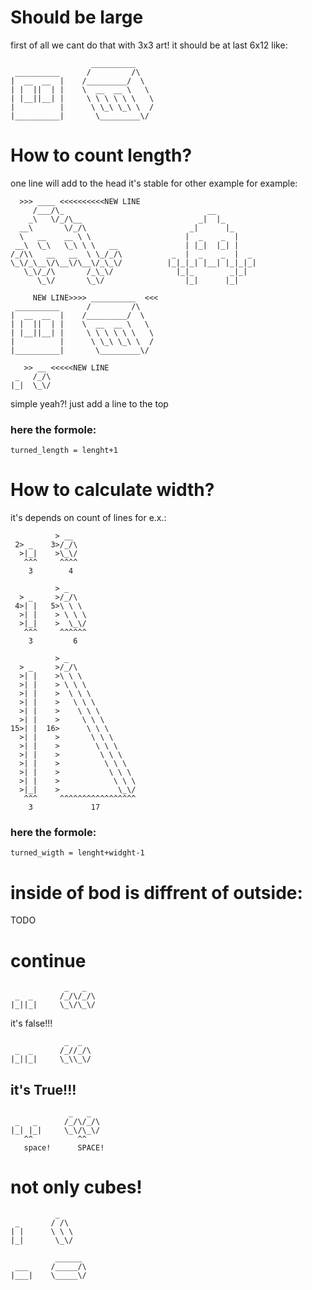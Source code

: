 # Should be large
first of all we cant do that with 3x3 art! it should be at last 6x12
like:
```
                  __________ 
 __________      /         /\  
|  __  __  |    /_________/  \ 
| |  ||  | |    \  __  __ \   \
| |__||__| |     \ \ \ \ \ \   \
|          |      \ \_\ \_\ \  / 
|__________|       \_________\/  
```

# How to count length?
one line will add to the head it's stable for other example for example:
```Invader
  >>> ____ <<<<<<<<<<NEW LINE
     /___/\_                                __
    _\   \/_/\__                          _|  |_
  __\       \/_/\                       _|      |_
  \   __    __ \ \                     |  _    _  |
 __\  \_\   \_\ \ \   __               | |_|  |_| |
/_/\\   __   __  \ \_/_/\           _  |  _    _  |  _
\_\/_\__\/\__\/\__\/_\_\/          |_|_|_| |__| |_|_|_|
   \_\/_/\       /_\_\/              |_|_        _|_|
      \_\/       \_\/                  |_|      |_|
```
```
     NEW LINE>>>> __________  <<<
 __________      /         /\  
|  __  __  |    /_________/  \ 
| |  ||  | |    \  __  __ \   \
| |__||__| |     \ \ \ \ \ \   \
|          |      \ \_\ \_\ \  / 
|__________|       \_________\/  
```
```
   >> __ <<<<<NEW LINE
 _   /_/\
|_|  \_\/
```
simple yeah?! just add a line to the top

### here the formole:
`turned_length = lenght+1`

# How to calculate width?
it's depends on count of lines for e.x.:
```
          > __
 2> _    3>/_/\
  >|_|    >\_\/
   ^^^     ^^^^
    3        4
```

```
          > _
  > _     >/_/\
 4>| |   5>\ \ \
  >| |    > \ \ \
  >|_|    >  \_\/
   ^^^     ^^^^^^
    3         6
```
```
          > _
  > _     >/_/\
  >| |    >\ \ \
  >| |    > \ \ \
  >| |    >  \ \ \
  >| |    >   \ \ \
  >| |    >    \ \ \
  >| |    >     \ \ \
15>| |  16>      \ \ \
  >| |    >       \ \ \
  >| |    >        \ \ \
  >| |    >         \ \ \
  >| |    >          \ \ \
  >| |    >           \ \ \
  >| |    >            \ \ \
  >|_|    >             \_\/
   ^^^     ^^^^^^^^^^^^^^^^^
    3             17
```

### here the formole:
`turned_wigth = lenght+widght-1`



# inside of bod is diffrent of outside:
TODO

# continue
```
            _   _
 _  _      /_/\/_/\
|_||_|     \_\/\_\/
```
it's false!!!
```
            _  _
 _  _      /_//_/\
|_||_|     \_\\_\/
```
it's True!!!
-------------
```
             _   _
 _   _      /_/\/_/\
|_| |_|     \_\/\_\/
   ^^          ^^
   space!      SPACE!
```

# not only cubes!
```square
          _
 _       / /\
| |      \ \ \
|_|       \_\/
```
```square
          ______
 ___     /_____/\
|___|    \_____\/
```


